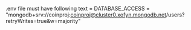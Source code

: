 .env file must have following text = DATABASE_ACCESS = "mongodb+srv://coinproj:coinproj@cluster0.xofyn.mongodb.net/users?retryWrites=true&w=majority"
